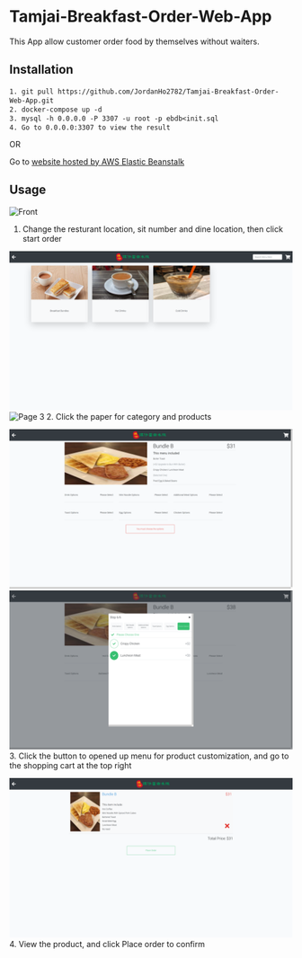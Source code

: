 # Tamjai-Breakfast-Order-Web-App
This App allow customer order food by themselves without waiters. 

## Installation
```
1. git pull https://github.com/JordanHo2782/Tamjai-Breakfast-Order-Web-App.git
2. docker-compose up -d
3. mysql -h 0.0.0.0 -P 3307 -u root -p ebdb<init.sql
4. Go to 0.0.0.0:3307 to view the result
```
OR

Go to [website hosted by AWS Elastic Beanstalk](http://tamjaibreakfastorderwebapp-env.eba-cmzeizih.us-east-2.elasticbeanstalk.com/)

## Usage
![Front](https://github.com/JordanHo2782/Tamjai-Breakfast-Order-Web-App/blob/master/screenshots/front.png)
1. Change the resturant location, sit number and dine location, then click start order


![Page 2](https://github.com/JordanHo2782/Tamjai-Breakfast-Order-Web-App/blob/master/screenshots/page1.png)
![Page 3](https://github.com/JordanHo2782/Tamjai-Breakfast-Order-Web-App/blob/master/screenshots/page2.png)
2. Click the paper for category and products


![Page 4](https://github.com/JordanHo2782/Tamjai-Breakfast-Order-Web-App/blob/master/screenshots/page3.png)
![Page 5](https://github.com/JordanHo2782/Tamjai-Breakfast-Order-Web-App/blob/master/screenshots/page4.png)
3. Click the button to opened up menu for product customization, and go to the shopping cart at the top right


![Page 6](https://github.com/JordanHo2782/Tamjai-Breakfast-Order-Web-App/blob/master/screenshots/page5.png)
4. View the product, and click Place order to confirm
